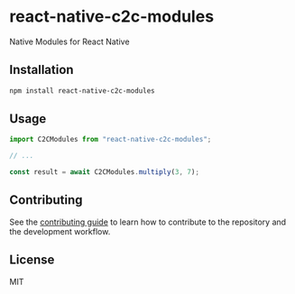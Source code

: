 # react-native-c2c-modules

Native Modules for React Native

## Installation

```sh
npm install react-native-c2c-modules
```

## Usage

```js
import C2CModules from "react-native-c2c-modules";

// ...

const result = await C2CModules.multiply(3, 7);
```

## Contributing

See the [contributing guide](CONTRIBUTING.md) to learn how to contribute to the repository and the development workflow.

## License

MIT
